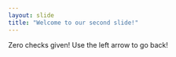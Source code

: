 ```yaml
---
layout: slide
title: "Welcome to our second slide!"
---
```

Zero checks given!
Use the left arrow to go back!
